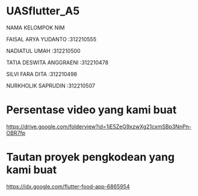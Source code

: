 # UASflutter_A5

NAMA KELOMPOK NIM

FAISAL ARYA YUDANTO :312210555

NADIATUL UMAH :312210500

TATIA DESWITA ANGGRAENI :312210478

SILVI FARA DITA :312210498

NURKHOLIK SAPRUDIN :312210507


# Persentase video yang kami buat

 https://drive.google.com/folderview?id=1iE5ZeG9xzwXg21cxmSBp3NnPn-OBR7fp

 # Tautan proyek pengkodean yang kami buat
 
https://idx.google.com/flutter-food-app-6865954
